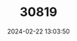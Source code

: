 ---
title: "30819"
category: "Shorea cordifolia"
draft: false
date: 2024-02-22 13:03:50
languages:
  Sinhala; Sinhalese: ["Hal beraliya", "Kotikan-beraliya"]
  English: ["Red doon"]
---